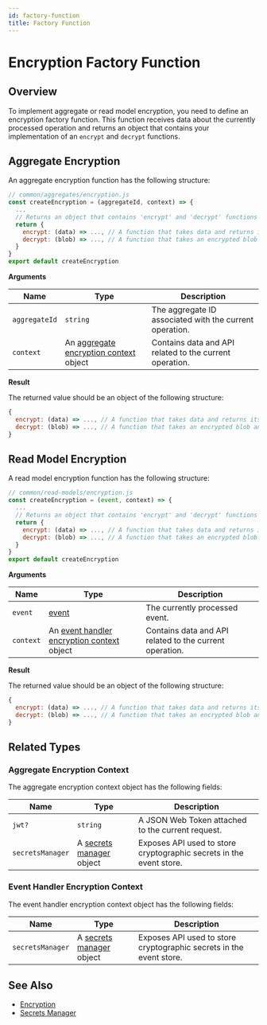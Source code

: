 ```yaml
---
id: factory-function
title: Factory Function
---
```


# Encryption Factory Function

## Overview

To implement aggregate or read model encryption, you need to define an encryption factory function. This function receives data about the currently processed operation and returns an object that contains your implementation of an `encrypt` and `decrypt` functions.

## Aggregate Encryption

An aggregate encryption function has the following structure:

```js
// common/aggregates/encryption.js
const createEncryption = (aggregateId, context) => {
  ...
  // Returns an object that contains 'encrypt' and 'decrypt' functions
  return {
    encrypt: (data) => ..., // A function that takes data and returns its encrypted version
    decrypt: (blob) => ..., // A function that takes an encrypted blob and returns unencrypted data
  }
}
export default createEncryption
```

**Arguments**

| Name          | Type                                                                    | Description                                             |
| ------------- | ----------------------------------------------------------------------- | ------------------------------------------------------- |
| `aggregateId` | `string`                                                                | The aggregate ID associated with the current operation. |
| `context`     | An [aggregate encryption context](#aggregate-encryption-context) object | Contains data and API related to the current operation. |

**Result**

The returned value should be an object of the following structure:

```js
{
  encrypt: (data) => ..., // A function that takes data and returns its encrypted version
  decrypt: (blob) => ..., // A function that takes an encrypted blob and returns unencrypted data
}
```

## Read Model Encryption

A read model encryption function has the following structure:

```js
// common/read-models/encryption.js
const createEncryption = (event, context) => {
  ...
  // Returns an object that contains 'encrypt' and 'decrypt' functions
  return {
    encrypt: (data) => ..., // A function that takes data and returns its encrypted version
    decrypt: (blob) => ..., // A function that takes an encrypted blob and returns unencrypted data
  }
}
export default createEncryption
```

**Arguments**

| Name      | Type                                                                            | Description                                             |
| --------- | ------------------------------------------------------------------------------- | ------------------------------------------------------- |
| `event`   | [event](../event.md)                                                            | The currently processed event.                          |
| `context` | An [event handler encryption context](#event-handler-encryption-context) object | Contains data and API related to the current operation. |

**Result**

The returned value should be an object of the following structure:

```js
{
  encrypt: (data) => ..., // A function that takes data and returns its encrypted version
  decrypt: (blob) => ..., // A function that takes an encrypted blob and returns unencrypted data
}
```

## Related Types

### Aggregate Encryption Context

The aggregate encryption context object has the following fields:

| Name             | Type                                           | Description                                                         |
| ---------------- | ---------------------------------------------- | ------------------------------------------------------------------- |
| `jwt?`           | `string`                                       | A JSON Web Token attached to the current request.                   |
| `secretsManager` | A [secrets manager](secrets-manager.md) object | Exposes API used to store cryptographic secrets in the event store. |

### Event Handler Encryption Context

The event handler encryption context object has the following fields:

| Name             | Type                                           | Description                                                         |
| ---------------- | ---------------------------------------------- | ------------------------------------------------------------------- |
| `secretsManager` | A [secrets manager](secrets-manager.md) object | Exposes API used to store cryptographic secrets in the event store. |

## See Also

- [Encryption](../../encryption.md)
- [Secrets Manager](secrets-manager.md)

